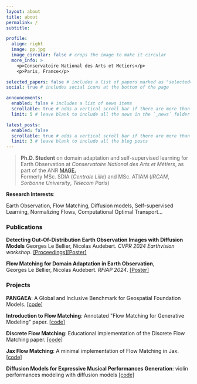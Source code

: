 ```yaml
---
layout: about
title: about
permalink: /
subtitle: 

profile:
  align: right
  image: pp.jpg
  image_circular: false # crops the image to make it circular
  more_info: >
    <p>Conservatoire National des Arts et Metiers</p>
    <p>Paris, France</p>

selected_papers: false # includes a list of papers marked as "selected={true}"
social: true # includes social icons at the bottom of the page

announcements:
  enabled: false # includes a list of news items
  scrollable: true # adds a vertical scroll bar if there are more than 3 news items
  limit: 5 # leave blank to include all the news in the `_news` folder

latest_posts:
  enabled: false
  scrollable: true # adds a vertical scroll bar if there are more than 3 new posts items
  limit: 3 # leave blank to include all the blog posts
---
```


>__Ph.D. Student__ on domain adaptation and self-supervised learning for Earth Observation at _Conservatoire National des Arts et Métiers_, as part of the ANR [MAGE.](https://geo-mage.github.io)  
> Formerly MSc. SDIA (_Centrale Lille_) and MSc. ATIAM (_IRCAM_, _Sorbonne University_, _Telecom Paris_) 

__Research Interests__: 

Earth Observation, Flow Matching, Diffusion models, Self-supervised Learning, Normalizing Flows, Computational Optimal Transport...

### Publications 

__Detecting Out-Of-Distribution Earth Observation Images with Diffusion Models__   Georges Le Bellier, Nicolas Audebert. _CVPR 2024 Earthvision workshop_.
[[Proceedings]](https://openaccess.thecvf.com/content/CVPR2024W/EarthVision/html/Le_Bellier_Detecting_Out-Of-Distribution_Earth_Observation_Images_with_Diffusion_Models_CVPRW_2024_paper.html)[[Poster]](/pdfs/posterEV2024.pdf)

__Flow Matching for Domain Adaptation in Earth Observation__,  
Georges Le Bellier, Nicolas Audebert. _RFIAP 2024_.
[[Poster]](/pdfs/eoflowRFIAP.pdf)

### Projects

__PANGAEA__: A Global and Inclusive Benchmark for Geospatial Foundation Models. [[code]](https://github.com/yurujaja/pangaea-bench)

__Introduction to Flow Matching__: Annotated "Flow Matching for Generative Modeling" paper. [[code]](https://github.com/gle-bellier/flow-matching)

__Discrete Flow Matching__: Educational implementation of the Discrete Flow Matching paper. [[code]](https://github.com/gle-bellier/discrete-fm)

__Jax Flow Matching__: A minimal implementation of Flow Matching in Jax. [[code]](https://github.com/gle-bellier/jax-fm)

__Diffusion Models for Expressive Musical Performances Generation__: violin performances modeling with diffusion models [[code]](https://github.com/gle-bellier/controllable-performance)